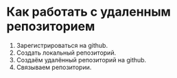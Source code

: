 # Как работать с удаленным репозиторием

1. Зарегистрироваться на github.
2. Создать локальный репозиторий.
3. Создаём удалённый репозиторий на github.
4. Связываем репозитории.

